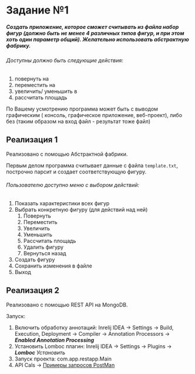 # Задание №1
##### Создать приложение, которое сможет считывать из файла набор фигур (должно быть не менее 4 различных типов фигур, и при этом хоть один параметр общий). Желательно использовать абстрактную фабрику.
###### Доступны должно быть следующие действия:
1) повернуть на
2) переместить на
3) увеличить/ уменьшить в
4) рассчитать площадь

По Вашему усмотрению программа может быть с выводом графическим ( консоль, графическое приложение, веб-проект), либо без (таким образом на вход файл - результат тоже файл)


## Реализация 1
Реализовано с помощью Абстрактной фабрики.

Первым делом программа считывает данные с файла `template.txt`, построчно парсит и создает соответствующую фигуру.

###### Пользователю доступно меню с выбором действий:
1) Показать характеристики всех фигур
2) Выбрать конкретную фигуру (для действий над ней)
    1) Повернуть
    2) Переместить
    3) Увеличить
    4) Уменьшить
    5) Рассчитать площадь
    6) Удалить фигуру
    6) Вернуться назад
3) Создать фигуру
4) Сохранить изменения в файле
5) Выход

## Реализация 2
Реализовано с помощью  REST API на MongoDB.

Запуск: 
1. Включить обработку аннотаций:  Inrelij IDEA -> Settings -> Build, Execution, Deployment -> Compiler -> Annotation Processors -> ***Enabled Annotation Processing***
2. Установить Lomboc плагин: Inrelij IDEA -> Settings -> Plugins -> ***Lomboc*** *Установить*
3. Запуск проекта: com.app.restapp.Main
4. API Cals -> [Примеры запросов PostMan](https://documenter.getpostman.com/view/8128788/TVt17PFY) 
